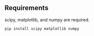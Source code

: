 ## Requirements
scipy, matplotlib, and numpy are required.
```
pip install scipy matplotlib numpy
```
